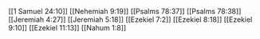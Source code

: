 [[1 Samuel 24:10]]
[[Nehemiah 9:19]]
[[Psalms 78:37]]
[[Psalms 78:38]]
[[Jeremiah 4:27]]
[[Jeremiah 5:18]]
[[Ezekiel 7:2]]
[[Ezekiel 8:18]]
[[Ezekiel 9:10]]
[[Ezekiel 11:13]]
[[Nahum 1:8]]
